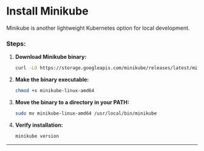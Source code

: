# Install Minikube

Minikube is another lightweight Kubernetes option for local development.

### Steps:

1. **Download Minikube binary:**
    
    ```bash
    curl -LO https://storage.googleapis.com/minikube/releases/latest/minikube-linux-amd64
    ```
    
2. **Make the binary executable:**
    
    ```bash
    chmod +x minikube-linux-amd64
    ```
    
3. **Move the binary to a directory in your PATH:**
    
    ```bash
    sudo mv minikube-linux-amd64 /usr/local/bin/minikube
    ```
    
4. **Verify installation:**
    
    ```bash
    minikube version
    ```
    

---